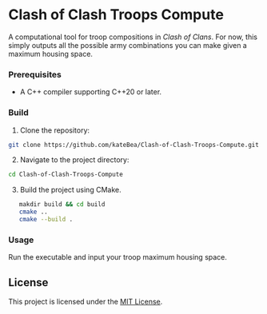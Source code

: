 # Clash of Clash Troops Compute

A computational tool for troop compositions in *Clash of Clans*. 
For now, this simply outputs all the possible army combinations you can 
make given a maximum housing space.

### Prerequisites
- A C++ compiler supporting C++20 or later.

### Build
1. Clone the repository:
```bash
git clone https://github.com/kateBea/Clash-of-Clash-Troops-Compute.git
```
2. Navigate to the project directory:
```bash
cd Clash-of-Clash-Troops-Compute
```
3. Build the project using CMake.
```bash
   makdir build && cd build
   cmake ..
   cmake --build .
```

### Usage
Run the executable and input your troop maximum housing space.

## License
This project is licensed under the [MIT License](LICENSE).
